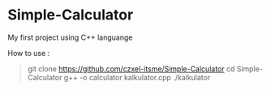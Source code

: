 # Simple-Calculator
My first project using C++ languange

How to use :

> git clone https://github.com/czxel-itsme/Simple-Calculator
> cd Simple-Calculator
> g++ -o calculator kalkulator.cpp
> ./kalkulator
